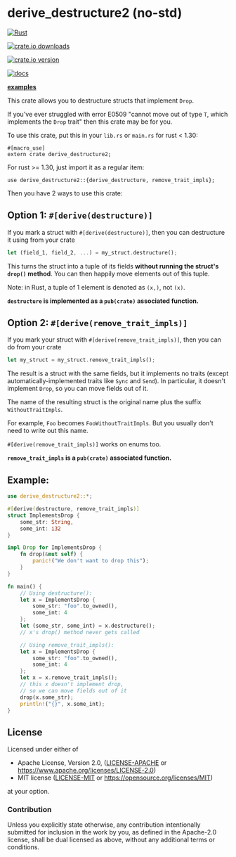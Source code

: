 # derive_destructure2 **(no-std)**

[![Rust](https://github.com/NobodyXu/derive_destructure2/actions/workflows/rust.yml/badge.svg)](https://github.com/NobodyXu/derive_destructure2/actions/workflows/rust.yml)

[![crate.io downloads](https://img.shields.io/crates/d/derive_destructure2)](https://crates.io/crates/derive_destructure2)

[![crate.io version](https://img.shields.io/crates/v/derive_destructure2)](https://crates.io/crates/derive_destructure2)

[![docs](https://docs.rs/derive_destructure2/badge.svg)](https://docs.rs/derive_destructure2)

**[examples](https://docs.rs/derive_destructure2_examples)**

This crate allows you to destructure structs that implement `Drop`.

If you've ever struggled with error E0509
"cannot move out of type `T`, which implements the `Drop` trait"
then this crate may be for you.

To use this crate, put this in your `lib.rs` or `main.rs` for rust < 1.30:

```ignore
#[macro_use]
extern crate derive_destructure2;
```

For rust >= 1.30, just import it as a regular item:

```ignore
use derive_destructure2::{derive_destructure, remove_trait_impls};
```

Then you have 2 ways to use this crate:

## Option 1: `#[derive(destructure)]`

If you mark a struct with `#[derive(destructure)]`, then you can destructure it using
from your crate

```rust
let (field_1, field_2, ...) = my_struct.destructure();
```

This turns the struct into a tuple of its fields **without running the struct's `drop()`
method**. You can then happily move elements out of this tuple.

Note: in Rust, a tuple of 1 element is denoted as `(x,)`, not `(x)`.

__**`destructure` is implemented as a `pub(crate)` associated function.**__

## Option 2: `#[derive(remove_trait_impls)]`

If you mark your struct with `#[derive(remove_trait_impls)]`, then you can do
from your crate

```rust
let my_struct = my_struct.remove_trait_impls();
```

The result is a struct with the same fields, but it implements no traits
(except automatically-implemented traits like `Sync` and `Send`).
In particular, it doesn't implement `Drop`, so you can move fields out of it.

The name of the resulting struct is the original name plus the suffix
`WithoutTraitImpls`.

For example, `Foo` becomes `FooWithoutTraitImpls`. But you usually don't need to write
out this name.

`#[derive(remove_trait_impls)]` works on enums too.

__**`remove_trait_impls` is a `pub(crate)` associated function.**__

## Example:

```rust
use derive_destructure2::*;

#[derive(destructure, remove_trait_impls)]
struct ImplementsDrop {
    some_str: String,
    some_int: i32
}

impl Drop for ImplementsDrop {
    fn drop(&mut self) {
        panic!("We don't want to drop this");
    }
}

fn main() {
    // Using destructure():
    let x = ImplementsDrop {
        some_str: "foo".to_owned(),
        some_int: 4
    };
    let (some_str, some_int) = x.destructure();
    // x's drop() method never gets called

    // Using remove_trait_impls():
    let x = ImplementsDrop {
        some_str: "foo".to_owned(),
        some_int: 4
    };
    let x = x.remove_trait_impls();
    // this x doesn't implement drop,
    // so we can move fields out of it
    drop(x.some_str);
    println!("{}", x.some_int);
}
```

## License

Licensed under either of

* Apache License, Version 2.0, ([LICENSE-APACHE](LICENSE-APACHE) or https://www.apache.org/licenses/LICENSE-2.0)
* MIT license ([LICENSE-MIT](LICENSE-MIT) or https://opensource.org/licenses/MIT)

at your option.

### Contribution

Unless you explicitly state otherwise, any contribution intentionally
submitted for inclusion in the work by you, as defined in the Apache-2.0
license, shall be dual licensed as above, without any additional terms or
conditions.
